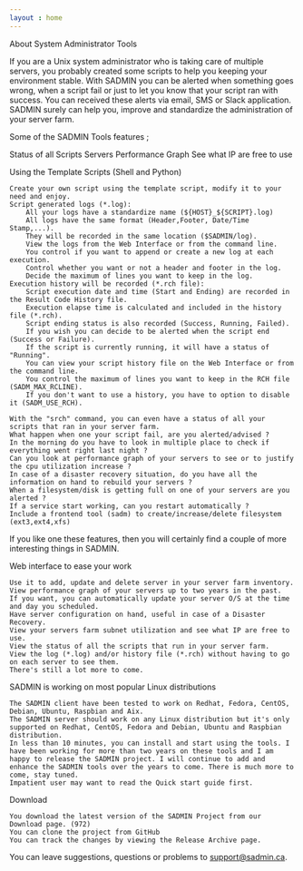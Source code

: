 ```yaml
---
layout : home
---
```


About System Administrator Tools

If you are a Unix system administrator who is taking care of multiple servers, you probably created some scripts to help you keeping your environment stable. With SADMIN you can be alerted when something goes wrong, when a script fail or just to let you know that your script ran with success. You can received these alerts via email, SMS or Slack application. SADMIN surely can help you, improve and standardize the administration of your server farm.

Some of the SADMIN Tools features ;

		
Status of all Scripts 	Servers Performance Graph 	See what IP are free to use


Using the Template Scripts (Shell and Python)

    Create your own script using the template script, modify it to your need and enjoy.
    Script generated logs (*.log):
        All your logs have a standardize name (${HOST}_${SCRIPT}.log)
        All logs have the same format (Header,Footer, Date/Time Stamp,...).
        They will be recorded in the same location ($SADMIN/log).
        View the logs from the Web Interface or from the command line.
        You control if you want to append or create a new log at each execution.
        Control whether you want or not a header and footer in the log.
        Decide the maximum of lines you want to keep in the log.
    Execution history will be recorded (*.rch file):
        Script execution date and time (Start and Ending) are recorded in the Result Code History file.
        Execution elapse time is calculated and included in the history file (*.rch).
        Script ending status is also recorded (Success, Running, Failed).
        If you wish you can decide to be alerted when the script end (Success or Failure).
        If the script is currently running, it will have a status of "Running".
        You can view your script history file on the Web Interface or from the command line.
        You control the maximum of lines you want to keep in the RCH file (SADM_MAX_RCLINE).
        If you don't want to use a history, you have to option to disable it (SADM_USE_RCH).

    With the "srch" command, you can even have a status of all your scripts that ran in your server farm.
    What happen when one your script fail, are you alerted/advised ?
    In the morning do you have to look in multiple place to check if everything went right last night ?
    Can you look at performance graph of your servers to see or to justify the cpu utilization increase ?
    In case of a disaster recovery situation, do you have all the information on hand to rebuild your servers ?
    When a filesystem/disk is getting full on one of your servers are you alerted ?
    If a service start working, can you restart automatically ?
    Include a frontend tool (sadm) to create/increase/delete filesystem (ext3,ext4,xfs)

If you like one these features, then you will certainly find a couple of more interesting things in SADMIN.


Web interface to ease your work

    Use it to add, update and delete server in your server farm inventory.
    View performance graph of your servers up to two years in the past.
    If you want, you can automatically update your server O/S at the time and day you scheduled.
    Have server configuration on hand, useful in case of a Disaster Recovery.
    View your servers farm subnet utilization and see what IP are free to use.
    View the status of all the scripts that run in your server farm.
    View the log (*.log) and/or history file (*.rch) without having to go on each server to see them.
    There's still a lot more to come.


SADMIN is working on most popular Linux distributions

    The SADMIN client have been tested to work on Redhat, Fedora, CentOS, Debian, Ubuntu, Raspbian and Aix.
    The SADMIN server should work on any Linux distribution but it's only supported on Redhat, CentOS, Fedora and Debian, Ubuntu and Raspbian distribution.
    In less than 10 minutes, you can install and start using the tools. I have been working for more than two years on these tools and I am happy to release the SADMIN project. I will continue to add and enhance the SADMIN tools over the years to come. There is much more to come, stay tuned.
    Impatient user may want to read the Quick start guide first.


Download

    You download the latest version of the SADMIN Project from our Download page. (972)
    You can clone the project from GitHub
    You can track the changes by viewing the Release Archive page.

You can leave suggestions, questions or problems to support@sadmin.ca. 
